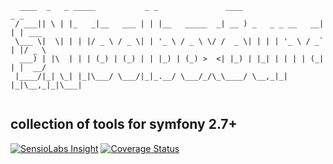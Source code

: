```asciidoc
  ____  _   _ _____           _ _               ____                  _ _      
 / ___|| \ | |_   _|__   ___ | | |__   _____  _| __ ) _   _ _ __   __| | | ___ 
 \___ \|  \| | | |/ _ \ / _ \| | '_ \ / _ \ \/ /  _ \| | | | '_ \ / _` | |/ _ \
  ___) | |\  | | | (_) | (_) | | |_) | (_) >  <| |_) | |_| | | | | (_| | |  __/
 |____/|_| \_| |_|\___/ \___/|_|_.__/ \___/_/\_\____/ \__,_|_| |_|\__,_|_|\___|
                                                                               
```
## collection of tools for symfony 2.7+

[![SensioLabs Insight](https://img.shields.io/sensiolabs/i/cfc8a6a7-c79e-47c6-8ba3-ca06ab51bd7f.svg?style=flat-square)](https://insight.sensiolabs.com/projects/cfc8a6a7-c79e-47c6-8ba3-ca06ab51bd7f)
[![Coverage Status](https://coveralls.io/repos/github/sonntagnacht/SNToolBoxBundle/badge.svg?branch=master)](https://coveralls.io/github/sonntagnacht/SNToolBoxBundle?branch=master)